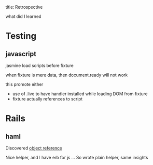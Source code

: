 title: Retrospective

what did I learned

Testing
=======

javascript
----------

jasmine load scripts before fixture

when fixture is mere data, then document.ready will not work

this promote either

* use of .live to have handler installed while loading DOM from fixture
* fixture actually references to script


Rails
=====

haml
----

Discovered [object reference](http://haml-lang.com/docs/yardoc/file.HAML_REFERENCE.html#object_reference_)

Nice helper, and I have erb for js ... So wrote plain helper, same insights


